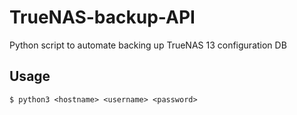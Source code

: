 # TrueNAS-backup-API
Python script to automate backing up TrueNAS 13 configuration DB

## Usage

`$ python3 <hostname> <username> <password>`
